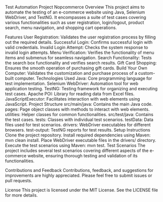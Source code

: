 Test Automation Project Nopcommerce
Overview
This project aims to automate the testing of an e-commerce website using Java, Selenium WebDriver, and TestNG. It encompasses a suite of test cases covering various functionalities such as user registration, login/logout, product search, menu navigation, and shopping cart operations.

Features
User Registration: Validates the user registration process by filling out the required details.
Successful Login: Confirms successful login with valid credentials.
Invalid Login Attempt: Checks the system response to invalid login attempts.
Menu Verification: Verifies the functionality of menu items and submenus for seamless navigation.
Search Functionality: Tests the search box functionality and verifies search results.
Gift Card Shopping: Ensures the smooth operation of purchasing gift cards.
Build Your Own Computer: Validates the customization and purchase process of a custom-built computer.
Technologies Used
Java: Core programming language for test implementation.
Selenium WebDriver: Automation tool for web application testing.
TestNG: Testing framework for organizing and executing test cases.
Apache POI: Library for reading data from Excel files.
JavaScriptExecutor: Facilitates interaction with web elements using JavaScript.
Project Structure
src/main/java: Contains the main Java code.
pages: Page object classes with methods to interact with web elements.
utilities: Helper classes for common functionalities.
src/test/java: Contains the test cases.
tests: Classes with individual test scenarios.
testData: Data files used for test scenarios.
drivers: WebDriver executables for different browsers.
test-output: TestNG reports for test results.
Setup Instructions
Clone the project repository.
Install required dependencies using Maven: mvn clean install.
Place WebDriver executable files in the drivers/ directory.
Execute the test scenarios using Maven: mvn test.
Test Scenarios
The project includes several test scenarios covering different aspects of the e-commerce website, ensuring thorough testing and validation of its functionalities.

Contributions and Feedback
Contributions, feedback, and suggestions for improvements are highly appreciated. Please feel free to submit issues or pull requests.

License
This project is licensed under the MIT License. See the LICENSE file for more details.







